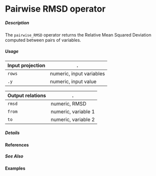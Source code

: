 # Pairwise RMSD operator

##### Description

The `pairwise_RMSD` operator returns the Relative Mean Squared Deviation computed between pairs of variables.

##### Usage

Input projection|.
---|---
`rows`        | numeric, input variables 
`.y`        | numeric, input value 

Output relations|.
---|---
`rmsd`        | numeric, RMSD
`from`        | numeric, variable 1
`to`        | numeric, variable 2

##### Details

#### References

##### See Also

#### Examples
